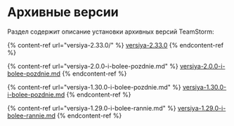 # Архивные версии

Раздел содержит описание установки архивных версий TeamStorm:

{% content-ref url="versiya-2.33.0/" %}
[versiya-2.33.0](versiya-2.33.0/)
{% endcontent-ref %}

{% content-ref url="versiya-2.0.0-i-bolee-pozdnie.md" %}
[versiya-2.0.0-i-bolee-pozdnie.md](versiya-2.0.0-i-bolee-pozdnie.md)
{% endcontent-ref %}

{% content-ref url="versiya-1.30.0-i-bolee-pozdnie.md" %}
[versiya-1.30.0-i-bolee-pozdnie.md](versiya-1.30.0-i-bolee-pozdnie.md)
{% endcontent-ref %}



{% content-ref url="versiya-1.29.0-i-bolee-rannie.md" %}
[versiya-1.29.0-i-bolee-rannie.md](versiya-1.29.0-i-bolee-rannie.md)
{% endcontent-ref %}
